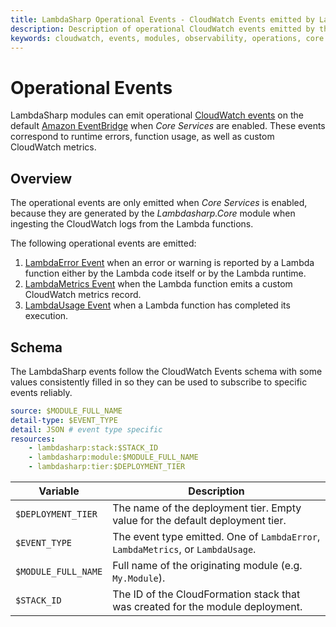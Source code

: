 ```yaml
---
title: LambdaSharp Operational Events - CloudWatch Events emitted by LambdaSharp.Core - LambdaSharp
description: Description of operational CloudWatch events emitted by the LambdaSharp.Core module
keywords: cloudwatch, events, modules, observability, operations, core
---
```


# Operational Events

LambdaSharp modules can emit operational [CloudWatch events](https://docs.aws.amazon.com/AmazonCloudWatch/latest/events/WhatIsCloudWatchEvents.html) on the default [Amazon EventBridge](https://aws.amazon.com/eventbridge/) when _Core Services_ are enabled. These events correspond to runtime errors, function usage, as well as custom CloudWatch metrics.

## Overview

The operational events are only emitted when _Core Services_ is enabled, because they are generated by the _Lambdasharp.Core_ module when ingesting the CloudWatch logs from the Lambda functions.

The following operational events are emitted:
1. [LambdaError Event](Events-LambdaError.md) when an error or warning is reported by a Lambda function either by the Lambda code itself or by the Lambda runtime.
1. [LambdaMetrics Event](Events-LambdaMetrics.md) when the Lambda function emits a custom CloudWatch metrics record.
1. [LambdaUsage Event](Events-LambdaUsage.md) when a Lambda function has completed its execution.

## Schema

The LambdaSharp events follow the CloudWatch Events schema with some values consistently filled in so they can be used to subscribe to specific events reliably.

```yaml
source: $MODULE_FULL_NAME
detail-type: $EVENT_TYPE
detail: JSON # event type specific
resources:
    - lambdasharp:stack:$STACK_ID
    - lambdasharp:module:$MODULE_FULL_NAME
    - lambdasharp:tier:$DEPLOYMENT_TIER
```

|Variable           |Description    |
|-------------------|---------------|
|`$DEPLOYMENT_TIER` |The name of the deployment tier. Empty value for the default deployment tier.
|`$EVENT_TYPE`      |The event type emitted. One of `LambdaError`, `LambdaMetrics`, or `LambdaUsage`.
|`$MODULE_FULL_NAME`|Full name of the originating module (e.g. `My.Module`).
|`$STACK_ID`        |The ID of the CloudFormation stack that was created for the module deployment.
